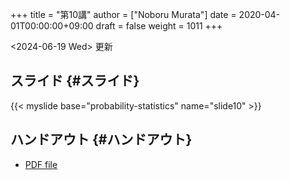 +++
title = "第10講"
author = ["Noboru Murata"]
date = 2020-04-01T00:00:00+09:00
draft = false
weight = 1011
+++

<span class="timestamp-wrapper"><span class="timestamp">&lt;2024-06-19 Wed&gt; </span></span> 更新


## スライド {#スライド}

{{< myslide base="probability-statistics" name="slide10" >}}


## ハンドアウト {#ハンドアウト}

-   [PDF file](https://noboru-murata.github.io/probability-statistics/pdfs/slide10.pdf)
